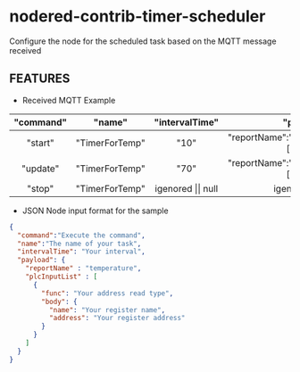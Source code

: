 # nodered-contrib-timer-scheduler
Configure the node for the scheduled task based on the MQTT message received

## FEATURES
- Received MQTT Example

| "command" |  "name"  | "intervalTime" | "payload" |
|:---------:|:--------:|:--------------:|:---------:|
| "start" | "TimerForTemp" | "10" | "reportName":"Temp","plcInputList":[ {},{},{} ] |
| "update" | "TimerForTemp" | "70" | "reportName":"Temp","plcInputList":[ {},{},{} ] |
| "stop" | "TimerForTemp" | igenored \|\| null | igenored \|\| null |

- JSON
  Node input format for the sample
```json 
{
  "command":"Execute the command",
  "name":"The name of your task",
  "intervalTime": "Your interval",
  "payload": {
    "reportName" : "temperature",
    "plcInputList" : [
      {
        "func": "Your address read type",
        "body": {
          "name": "Your register name",
          "address": "Your register address"
        }
      }
    ]
  }
}  
```
